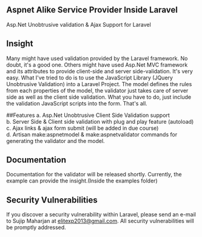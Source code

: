 ## Aspnet Alike Service Provider Inside Laravel
Asp.Net Unobtrusive validation & Ajax Support for Laravel

## Insight
Many might have used validation provided by the Laravel framework. No doubt, it's a good one. Others might have used Asp.Net MVC framework and its attributes to provide client-side and server side-validation. It's very easy. What I've tried to do is to use the JavaScript Library (JQuery Unobtrusive Validation) into a Laravel Project. The model defines the rules from each properties of the model, the validator just takes care of server side as well as the client side validation. What you have to do, just include the validation JavaScript scripts into the form. That's all.


##Features
a. Asp.Net Unobtrusive Client Side Validation support<br/>
b. Server Side & Client side validation with plug and play feature (autoload)<br/>
c. Ajax links & ajax form submit (will be added in due course)<br/>
d. Artisan make:aspnetmodel & make:aspnetvalidator commands for generating the validator and the model.


## Documentation
Documentation for the validator will be released shortly.
Currently, the example can provide the insight.(Inside the examples folder)


## Security Vulnerabilities
If you discover a security vulnerability within Laravel, please send an e-mail to Sujip Maharjan at elitexp2013@gmail.com. All security vulnerabilities will be promptly addressed.




